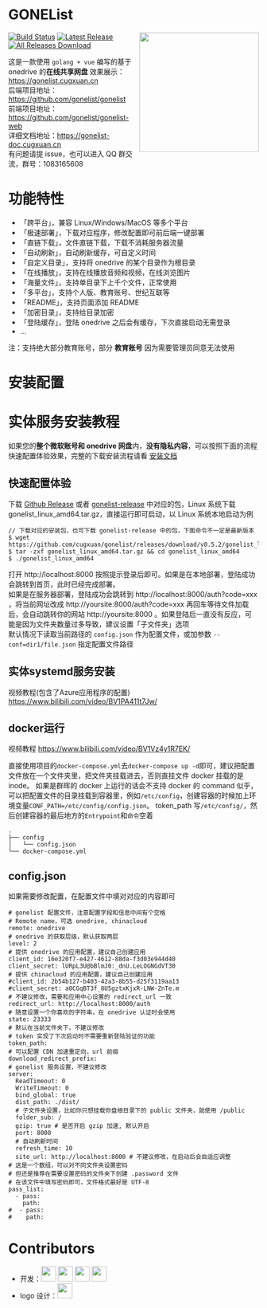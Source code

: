 # GONEList

<img align="right" width="240" src="https://gonelist-doc.cugxuan.cn/img/logo/logo.png">

[![Build Status](https://github.com/gonelist/gonelist/actions/workflows/multi-arch.yml/badge.svg)](https://github.com/gonelist/gonelist/actionst)
[![Latest Release](https://img.shields.io/github/release/gonelist/gonelist.svg)](../../releases)
[![All Releases Download](https://img.shields.io/github/downloads/cugxuan/gonelist/total.svg)](../../releases)

这是一款使用 `golang + vue` 编写的基于 onedrive 的**在线共享网盘**
效果展示：https://gonelist.cugxuan.cn  
后端项目地址：https://github.com/gonelist/gonelist  
前端项目地址：https://github.com/gonelist/gonelist-web  
详细文档地址：https://gonelist-doc.cugxuan.cn  
有问题请提 issue，也可以进入 QQ 群交流，群号：1083165608

# 功能特性

- 「跨平台」，兼容 Linux/Windows/MacOS 等多个平台
- 「极速部署」，下载对应程序，修改配置即可前后端一键部署
- 「直链下载」，文件直链下载，下载不消耗服务器流量
- 「自动刷新」，自动刷新缓存，可自定义时间
- 「自定义目录」，支持将 onedrive 的某个目录作为根目录
- 「在线播放」，支持在线播放音频和视频，在线浏览图片
- 「海量文件」，支持单目录下上千个文件，正常使用
- 「多平台」，支持个人版、教育账号、世纪互联等
- 「README」，支持页面添加 README
- 「加密目录」，支持给目录加密
- 「登陆缓存」，登陆 onedrive 之后会有缓存，下次直接启动无需登录
- ...

注：支持绝大部分教育账号，部分 **教育账号** 因为需要管理员同意无法使用

# 安装配置

# 实体服务安装教程

如果您的**整个微软账号和 onedrive 网盘**内，**没有隐私内容**，可以按照下面的流程快速配置体验效果，完整的下载安装流程请看 [安装文档](https://gonelist-doc.cugxuan.cn)

## 快速配置体验

下载 [Github Release](https://github.com/cugxuan/gonelist/releases)
或者 [gonelist-release](https://gonelist.cugxuan.cn/#/gonelist-release) 中对应的包，Linux 系统下载
gonelist_linux_amd64.tar.gz，直接运行即可启动，以 Linux 系统本地启动为例

```
// 下载对应的安装包，也可下载 gonelist-release 中的包，下面命令不一定是最新版本
$ wget https://github.com/cugxuan/gonelist/releases/download/v0.5.2/gonelist_linux_amd64.tar.gz
$ tar -zxf gonelist_linux_amd64.tar.gz && cd gonelist_linux_amd64
$ ./gonelist_linux_amd64
```

打开 http://localhost:8000 按照提示登录后即可。如果是在本地部署，登陆成功会跳转到首页，此时已经完成部署。  
如果是在服务器部署，登陆成功会跳转到 http://localhost:8000/auth?code=xxx ，将当前网址改成 http://yoursite:8000/auth?code=xxx
再回车等待文件加载后，会自动跳转你的网站 http://yoursite:8000 。如果登陆后一直没有反应，可能是因为文件夹数量过多导致，建议设置「子文件夹」选项  
默认情况下读取当前路径的 `config.json` 作为配置文件，或加参数 `--conf=dir1/file.json` 指定配置文件路径

## 实体systemd服务安装

视频教程(包含了Azure应用程序的配置) https://www.bilibili.com/video/BV1PA411t7Jw/

## docker运行

视频教程 https://www.bilibili.com/video/BV1Vz4y1R7EK/

直接使用项目的`docker-compose.yml`去`docker-compose up -d`即可，建议把配置文件放在一个文件夹里，把文件夹挂载进去，否则直挂文件 docker 挂载的是 inode。
如果是群晖的 docker 上运行的话会不支持 docker 的 command 似乎，可以把配置文件的目录挂载到容器里，例如`/etc/config`，创建容器的时候加上环境变量`CONF_PATH=/etc/config/config.json`。
token_path 写`/etc/config/`，然后创建容器的最后地方的`Entrypoint`和`命令`空着

```
.
├── config
│   └── config.json
└── docker-compose.yml
```

## config.json

如果需要修改配置，在配置文件中填对对应的内容即可

```
# gonelist 配置文件，注意配置字段和信息中间有个空格
# Remote name，可选 onedrive, chinacloud
remote: onedrive
# onedrive 的获取层级，默认获取两层
level: 2
# 提供 onedrive 的应用配置，建议自己创建应用
client_id: 16e320f7-e427-4612-88da-f3d03e944d40
client_secret: lURpL3U@bBlmJ0:_dnU.LeLOGNGdVT30
# 提供 chinacloud 的应用配置，建议自己创建应用
#client_id: 2b54b127-b403-42a3-8b55-d25f3119aa13
#client_secret: a0CGqBT3f_8U5gztxKjxR-LNW-ZnTe.m
# 不建议修改，需要和应用中心设置的 redirect_url 一致
redirect_url: http://localhost:8000/auth
# 随意设置一个你喜欢的字符串，在 onedrive 认证时会使用
state: 23333
# 默认在当前文件夹下，不建议修改
# token 实现了下次启动时不需要重新登陆验证的功能
token_path:
# 可以配置 CDN 加速重定向，url 前缀
download_redirect_prefix:
# gonelist 服务设置，不建议修改
server:
  ReadTimeout: 0
  WriteTimeout: 0
  bind_global: true
  dist_path: ./dist/
  # 子文件夹设置，比如你只想挂载你盘根目录下的 public 文件夹，就使用 /public
  folder_sub: /
  gzip: true # 是否开启 gzip 加速, 默认开启
  port: 8000
  # 自动刷新时间
  refresh_time: 10
  site_url: http://localhost:8000 # 不建议修改，在启动后会自适应调整
# 这是一个数组，可以对不同文件夹设置密码
# 但还是推荐在需要设置密码的文件夹下创建 .password 文件
# 在该文件中填写密码即可，文件格式最好是 UTF-8
pass_list:
  - pass:
    path:
#  - pass:
#    path:
```

# Contributors

- 开发：<a href="https://github.com/cugxuan"><img src="https://avatars1.githubusercontent.com/u/23120372?s=400&v=4" width="30"></a>
<a href="https://github.com/Sillywa/"><img src="https://avatars0.githubusercontent.com/u/22909601?s=400&v=4" width="30"></a>
<a href="https://github.com/zhangguanzhang"><img src="https://avatars3.githubusercontent.com/u/18641678?s=400&v=4" width="30"></a>
<a href="https://github.com/StringKe"><img src="https://avatars.githubusercontent.com/u/31089228?s=400&v=4" width="30"></a>
- logo
  设计：<a href="http://lambertchan.me/"><img src="https://avatars0.githubusercontent.com/u/39192150?s=400&v=4" width="30"></a>